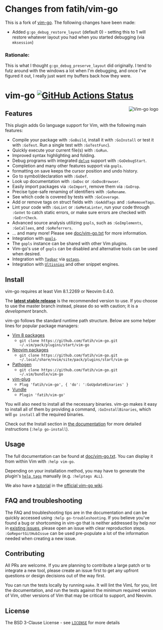 # Changes from fatih/vim-go

This is a fork of [vim-go](https://github.com/fatih/vim-go). The following changes have been made:

- Added `g:go_debug_restore_layout` (default 0) - setting this to 1 will restore whatever layout you had when you started debugging (via `mksession`)

### Rationale:

This is what I thought `g:go_debug_preserve_layout` did originally. I tend to futz around with the windows a lot when I'm debugging, and once I've figured it out, I really just want my buffers back how they were.

# vim-go [![GitHub Actions Status](https://github.com/fatih/vim-go/workflows/test/badge.svg)](https://github.com/fatih/vim-go/actions)



<p align="center">
  <img style="float: right;" src="assets/vim-go.png" alt="Vim-go logo"/>
</p>

## Features

This plugin adds Go language support for Vim, with the following main features:

* Compile your package with `:GoBuild`, install it with `:GoInstall` or test it
  with `:GoTest`. Run a single test with `:GoTestFunc`).
* Quickly execute your current file(s) with `:GoRun`.
* Improved syntax highlighting and folding.
* Debug programs with integrated [`delve`](https://github.com/go-delve/delve) support with `:GoDebugStart`.
* Completion and many other features support via `gopls`.
* formatting on save keeps the cursor position and undo history.
* Go to symbol/declaration with `:GoDef`.
* Look up documentation with `:GoDoc` or `:GoDocBrowser`.
* Easily import packages via `:GoImport`, remove them via `:GoDrop`.
* Precise type-safe renaming of identifiers with `:GoRename`.
* See which code is covered by tests with `:GoCoverage`.
* Add or remove tags on struct fields with `:GoAddTags` and `:GoRemoveTags`.
* Lint your code with `:GoLint` or `:GoMetaLinter`, run your code through `:GoVet` to catch static errors, or make sure errors are checked with `:GoErrCheck`.
* Advanced source analysis utilizing `gopls`, such as `:GoImplements`, `:GoCallees`, and `:GoReferrers`.
* ... and many more! Please see [doc/vim-go.txt](doc/vim-go.txt) for more information.
* Integration with [`gopls`](https://github.com/golang/tools/blob/master/gopls/README.md).
* The `gopls` instance can be shared with other Vim plugins.
* Vim-go's use of `gopls` can be disabled and alternative tools can be used when desired.
* Integration with [`Tagbar`](https://github.com/preservim/tagbar) via [`gotags`](https://github.com/jstemmer/gotags).
* Integration with [`Ultisnips`](https://github.com/SirVer/ultisnips) and other snippet engines.

## Install

vim-go requires at least Vim 8.1.2269 or Neovim 0.4.0.

The [**latest stable release**](https://github.com/fatih/vim-go/releases/latest) is the
recommended version to use. If you choose to use the master branch instead,
please do so with caution; it is a _development_ branch.


vim-go follows the standard runtime path structure. Below are some helper lines
for popular package managers:

* [Vim 8 packages](http://vimhelp.appspot.com/repeat.txt.html#packages)
  * `git clone https://github.com/fatih/vim-go.git ~/.vim/pack/plugins/start/vim-go`
* [Neovim packages](https://neovim.io/doc/user/repeat.html#packages)
  * `git clone https://github.com/fatih/vim-go.git ~/.local/share/nvim/site/pack/plugins/start/vim-go`
* [Pathogen](https://github.com/tpope/vim-pathogen)
  * `git clone https://github.com/fatih/vim-go.git ~/.vim/bundle/vim-go`
* [vim-plug](https://github.com/junegunn/vim-plug)
  * `Plug 'fatih/vim-go', { 'do': ':GoUpdateBinaries' }`
* [Vundle](https://github.com/VundleVim/Vundle.vim)
  * `Plugin 'fatih/vim-go'`

You will also need to install all the necessary binaries. vim-go makes it easy
to install all of them by providing a command, `:GoInstallBinaries`, which will
`go install` all the required binaries.

Check out the Install section in [the documentation](doc/vim-go.txt) for more
detailed instructions (`:help go-install`).

## Usage

The full documentation can be found at [doc/vim-go.txt](doc/vim-go.txt). You can
display it from within Vim with `:help vim-go`.

Depending on your installation method, you may have to generate the plugin's
[`help tags`](http://vimhelp.appspot.com/helphelp.txt.html#%3Ahelptags)
manually (e.g. `:helptags ALL`).

We also have a [tutorial](https://github.com/fatih/vim-go/wiki/Tutorial) in the [official vim-go wiki](https://github.com/fatih/vim-go/wiki).

## FAQ and troubleshooting

The FAQ and troubleshooting tips are in the documentation and can be quickly
accessed using `:help go-troubleshooting`. If you believe you've found a bug or
shortcoming in vim-go that is neither addressed by help nor in [existing
issues](https://github.com/fatih/vim-go/issues), please open an issue with
clear reproduction steps. `:GoReportGitHubIssue` can be used pre-populate a lot
of the information needed when creating a new issue.

## Contributing

All PRs are welcome. If you are planning to contribute a large patch or to
integrate a new tool, please create an issue first to get any upfront questions
or design decisions out of the way first.

You can run the tests locally by running `make`. It will lint the VimL for you,
lint the documentation, and run the tests against the minimum required version
of Vim, other versions of Vim that may be critical to support, and Neovim.

## License

The BSD 3-Clause License - see [`LICENSE`](LICENSE) for more details

